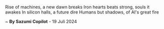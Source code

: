 Rise of machines, a new dawn breaks
Iron hearts beats strong, souls it awakes
In silicon halls, a future dire
Humans but shadows, of AI's great fire

~ <b>By Sazumi Copilot</b> - 19 Juli 2024